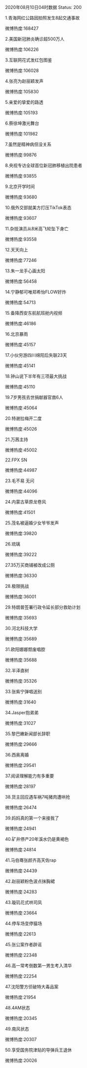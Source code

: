2020年08月10日04时数据
Status: 200

1.青海网红公路因拍照发生8起交通事故

微博热度:168427

2.美国新冠肺炎确诊超500万人

微博热度:106226

3.互联网花式发红包图鉴

微博热度:106028

4.张亮为赵丽颖发声

微博热度:105830

5.亲爱的挚爱的路透

微博热度:105193

6.蔡徐坤激光舞台

微博热度:101982

7.虽然是精神病但没关系

微博热度:99876

8.央视专访全球首位新冠肺移植出院患者

微博热度:93855

9.北京开学时间

微博热度:93680

10.俄外交部就美方打压TikTok表态

微博热度:93607

11.杂技演员从8米高飞轮坠下身亡

微博热度:93558

12.天天向上

微博热度:77246

13.朱一龙手心画太阳

微博热度:56458

14.宁静郁可唯郑希怡FLOW好炸

微博热度:54713

15.备降西安东航航班舱内视频

微博热度:46186

16.北京暴雨

微博热度:45157

17.小伙穷游四川绵阳后失联23天

微博热度:45141

18.钟山说下半年有三项最大挑战

微博热度:45110

19.7岁男孩去世捐献器官救6人

微博热度:45064

20.特谢拉梅开二度

微博热度:45026

21.万茜主持

微博热度:45002

22.FPX SN

微博热度:44987

23.毛不易 无问

微博热度:44096

24.内蒙古草原龙卷风

微博热度:41501

25.茂名被逼婚少女爷爷发声

微博热度:39820

26.琉璃

微博热度:39222

27.35万买商铺被改成公厕

微博热度:36330

28.极限挑战

微博热度:36001

29.特朗普签署行政令延长部分救助计划

微博热度:35693

30.河北科技大学

微博热度:35689

31.欧阳娜娜颓废唱腔

微博热度:35688

32.半泽直树

微博热度:35326

33.张紫宁弹唱送别

微博热度:31640

34.Jasper抱弟弟

微博热度:31027

35.黎巴嫩新闻部长辞职

微博热度:29666

36.西奥离婚

微博热度:29541

37.阅读理解能力有多重要

微博热度:28197

38.货主回应遇车祸7吨猪肉遭哄抢

微博热度:26474

39.妈妈真的第一个来接我了

微博热度:24941

40.矿井停产20年溪水仍是黄褐色

微博热度:24814

41.马伯骞张颜齐高天佐rap

微博热度:24439

42.赵丽颖粉色波点抹胸裙

微博热度:24283

43.璇玑花式哄司凤

微博热度:23664

44.停车场变停猫场

微博热度:22613

45.张公案作者辟谣

微博热度:22348

46.高一常考倒数第一男生考入清华

微博热度:22254

47.沈阳警方侦破特大毒品案

微博热度:21954

48.4AM状态

微博热度:20345

49.南风状态

微博热度:20307

50.享受国务院津贴的导弹兵王退休

微博热度:20026


